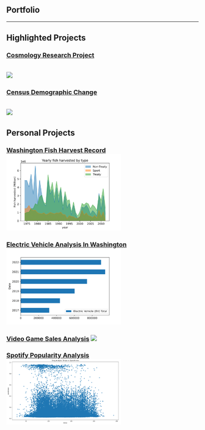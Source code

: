 ## Portfolio
---

## Highlighted Projects
### [Cosmology Research Project](/pdf/2022Symposium_Kelvin.pdf)
[<img src="images/dummy_thumbnail.jpg"/>](/pdf/2022Symposium_Kelvin.pdf)
---
### [Census Demographic Change](http://example.com/)
[<img src="images/dummy_thumbnail.jpg?raw=true"/>](http://example.com/)
---
## Personal Projects

### [Washington Fish Harvest Record](https://zensius.github.io/WashingtonFishHarvest/) [<img src="images/Yearly by Type-1.png" width="300"/>](https://zensius.github.io/WashingtonFishHarvest/)
### [Electric Vehicle Analysis In Washington](https://zensius.github.io/WA_electricVehicle/) [<img src="images/Image-EVgrowth.png" width="300"/>](https://zensius.github.io/WA_electricVehicle/)
### [Video Game Sales Analysis](https://zensius.github.io/VideoGameSales/) [<img src="images/GlobalSalePerYear.png" width="300"/>](https://zensius.github.io/VideoGameSales/) 
### [Spotify Popularity Analysis](http://example.com/) [<img src="images/spotify.png" width="300"/>](http://example.com/)
 
